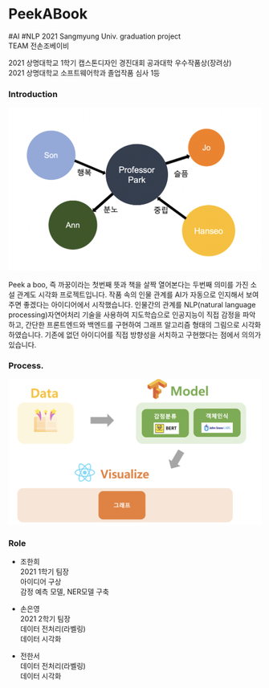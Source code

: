 # PeekABook  
#AI #NLP
2021 Sangmyung Univ. graduation project  
TEAM 전손조베이비  
  
  2021 상명대학교 1학기 캡스톤디자인 경진대회 공과대학 우수작품상(장려상)  
  2021 상명대학교 소프트웨어학과 졸업작품 심사 1등  
    
      
      
### Introduction  
  <p align="center"><img src="img/VisualizationPOC.png" width="900"></p> 
  Peek a boo, 즉 까꿍이라는 첫번째 뜻과 책을 살짝 열어본다는 두번째 의미를 가진 소설 관계도 시각화 프로젝트입니다. 작품 속의 인물 관계를 AI가 자동으로 인지해서 보여주면 좋겠다는 아이디어에서 시작했습니다. 인물간의 관계를 NLP(natural language processing)자연어처리 기술을 사용하여 지도학습으로 인공지능이 직접 감정을 파악하고, 간단한 프론트엔드와 백엔드를 구현하여 그래프 알고리즘 형태의 그림으로 시각화하였습니다. 기존에 없던 아이디어를 직접 방향성을 서치하고 구현했다는 점에서 의의가 있습니다.
   
### Process. 
  <p align="center"><img src="img/Process.png" width="900"></p> 
  
### Role
+ 조한희  
 2021 1학기 팀장    
 아이디어 구상  
 감정 예측 모델, NER모델 구축  

+ 손은영  
  2021 2학기 팀장  
   데이터 전처리(라벨링)  
   데이터 시각화    
   
+ 전한서  
   데이터 전처리(라벨링)  
   데이터 시각화
